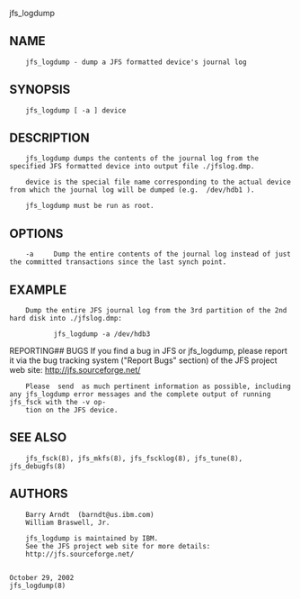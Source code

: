   jfs_logdump
 
## NAME
        jfs_logdump - dump a JFS formatted device's journal log
 
## SYNOPSIS
        jfs_logdump [ -a ] device
 
## DESCRIPTION
        jfs_logdump dumps the contents of the journal log from the specified JFS formatted device into output file ./jfslog.dmp.
 
        device is the special file name corresponding to the actual device from which the journal log will be dumped (e.g.  /dev/hdb1 ).
 
        jfs_logdump must be run as root.
 
## OPTIONS
        -a     Dump the entire contents of the journal log instead of just the committed transactions since the last synch point.
 
## EXAMPLE
        Dump the entire JFS journal log from the 3rd partition of the 2nd hard disk into ./jfslog.dmp:
 
               jfs_logdump -a /dev/hdb3
 
 REPORTING## BUGS
        If you find a bug in JFS or jfs_logdump, please report it via the bug tracking system ("Report Bugs" section) of the JFS project web site:
        http://jfs.sourceforge.net/
 
        Please  send  as much pertinent information as possible, including any jfs_logdump error messages and the complete output of running jfs_fsck with the -v op‐
        tion on the JFS device.
 
## SEE ALSO
        jfs_fsck(8), jfs_mkfs(8), jfs_fscklog(8), jfs_tune(8), jfs_debugfs(8)
 
## AUTHORS
        Barry Arndt  (barndt@us.ibm.com)
        William Braswell, Jr.
 
        jfs_logdump is maintained by IBM.
        See the JFS project web site for more details:
        http://jfs.sourceforge.net/
 
                                                                           October 29, 2002                                                            jfs_logdump(8)
